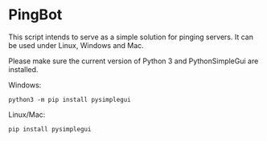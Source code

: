 # PingBot
This script intends to serve as a simple solution for pinging servers. It can be used under Linux, Windows and Mac.

Please make sure the current version of Python 3 and PythonSimpleGui are installed. 

Windows:
```
python3 -m pip install pysimplegui
```

Linux/Mac:
```
pip install pysimplegui
```
